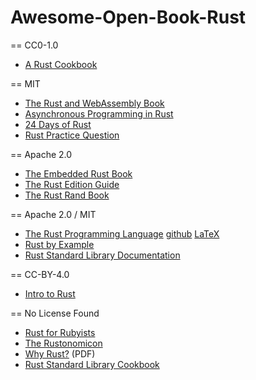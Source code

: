 # Awesome-Open-Book-Rust

== CC0-1.0
* [A Rust Cookbook](https://github.com/rust-lang-nursery/rust-cookbook)

== MIT
* [The Rust and WebAssembly Book](https://github.com/rustwasm/book)
* [Asynchronous Programming in Rust](https://github.com/rust-lang/async-book/tree/master/src)
* [24 Days of Rust](https://github.com/zsiciarz/24daysofrust)
* [Rust Practice Question](https://github.com/sn99/rust-practise-questions)

== Apache 2.0
* [The Embedded Rust Book](https://github.com/rust-embedded/book)
* [The Rust Edition Guide](https://github.com/rust-lang-nursery/edition-guide)
* [The Rust Rand Book](https://github.com/rust-random/book)

== Apache 2.0 / MIT
* [The Rust Programming Language](http://doc.rust-lang.org/book/) [github](https://github.com/rust-lang/book) [LaTeX](https://github.com/Darth-Revan/rust-lang_Doc-LaTeX)
* [Rust by Example](https://doc.rust-lang.org/stable/rust-by-example/)
* [Rust Standard Library Documentation](https://doc.rust-lang.org/std/)

== CC-BY-4.0
* [Intro to Rust](https://github.com/coredump-ch/intro-to-rust)

== No License Found
* [Rust for Rubyists](http://www.rustforrubyists.com/book/index.html)
* [The Rustonomicon](https://doc.rust-lang.org/nomicon/)
* [Why Rust?](http://www.oreilly.com/programming/free/files/why-rust.pdf) (PDF)
* [Rust Standard Library Cookbook](https://github.com/jnferner/rust-standard-library-cookbook)
